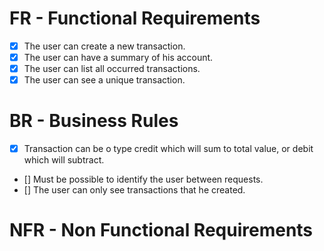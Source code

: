 # FR - Functional Requirements

- [x] The user can create a new transaction.
- [x] The user can have a summary of his account.
- [x] The user can list all occurred transactions.
- [x] The user can see a unique transaction.

# BR - Business Rules

- [x] Transaction can be o type credit which will sum to total value, or debit which will subtract.
- [] Must be possible to identify the user between requests.
- [] The user can only see transactions that he created.

# NFR - Non Functional Requirements
